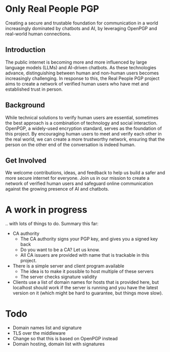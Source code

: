 # Only Real People PGP

Creating a secure and trustable foundation for communication in a world increasingly dominated by chatbots and AI, by leveraging OpenPGP and real-world human connections.

## Introduction

The public internet is becoming more and more influenced by large language models (LLMs) and AI-driven chatbots. As these technologies advance, distinguishing between human and non-human users becomes increasingly challenging. In response to this, the Real People PGP project aims to create a network of verified human users who have met and established trust in person.

## Background

While technical solutions to verify human users are essential, sometimes the best approach is a combination of technology and social interaction. OpenPGP, a widely-used encryption standard, serves as the foundation of this project. By encouraging human users to meet and verify each other in the real world, we can create a more trustworthy network, ensuring that the person on the other end of the conversation is indeed human.

## Get Involved

We welcome contributions, ideas, and feedback to help us build a safer and more secure internet for everyone. Join us in our mission to create a network of verified human users and safeguard online communication against the growing presence of AI and chatbots.

# A work in progress

.. with lots of things to do.
Summary this far:

* CA authority
  * The CA authority signs your PGP key, and gives you a signed key back
  * Do you want to be a CA? Let us know.
  * All CA issuers are provided with name that is trackable in this project.
* There is a simple server and client program available
  * The idea is to make it possible to host multiple of these servers
  * The server checks signature validity
* Clients use a list of domain names for hosts that is provided here, but localhost should work if the server is running and you have the latest version on it (which might be hard to guarantee, but things move slow).

# Todo

* Domain names list and signature
* TLS over the middleware
* Change so that this is based on OpenPGP instead
* Domain hosting, domain list with signatures


